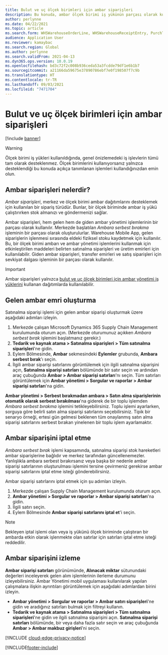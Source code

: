 ```yaml
---
title: Bulut ve uç ölçek birimleri için ambar siparişleri
description: Bu konuda, ambar ölçek birimi iş yükünün parçası olarak kullanılan ambar siparişi özelliği hakkında bilgi sağlanmaktadır.
author: perlynne
ms.date: 04/22/2021
ms.topic: article
ms.search.form: WHSWarehouseOrderLine, WHSWarehouseReceiptEntry, PurchTable
audience: Application User
ms.reviewer: kamaybac
ms.search.region: Global
ms.author: perlynne
ms.search.validFrom: 2021-04-13
ms.dyn365.ops.version: 10.0.19
ms.openlocfilehash: bd3c72f2c008b936ceda53a3fcdde79df1e6b1b7
ms.sourcegitcommit: a21166da59675e37890786ebf7e0f198507f7c9b
ms.translationtype: HT
ms.contentlocale: tr-TR
ms.lasthandoff: 09/03/2021
ms.locfileid: "7471704"
---
```

# <a name="warehouse-orders-for-cloud-and-edge-scale-units"></a>Bulut ve uç ölçek birimleri için ambar siparişleri

[!include [banner](../includes/banner.md)]

> [!WARNING]
> Ölçek birimi iş yükleri kullanıldığında, genel önizlemedeki iş işlevlerin tümü tam olarak desteklenmez. Ölçek birimlerini kullanıyorsanız yalnızca desteklendiği bu konuda açıkça tanımlanan işlemleri kullandığınızdan emin olun.

## <a name="what-are-warehouse-orders"></a>Ambar siparişleri nelerdir?

*Ambar siparişleri*, merkez ve ölçek birimi ambar dağıtımlarını desteklemek için kullanılan bir sipariş türüdür. Bunlar, bir ölçek biriminde ambar iş yükü çalıştırırken stok almanızı ve göndermenizi sağlar.

Ambar siparişleri, hem gelen hem de giden ambar yönetimi işlemlerinin bir parçası olarak kullanılır. Merkezde başlatılan *Ambara serbest bırakma* işleminin bir parçası olarak oluşturulurlar.
Warehouse Mobile App, gelen siparişlerin işlenmesi sırasında eldeki fiziksel stoku kaydetmek için kullanılır. Bu, bir ölçek birimi ambarı ve ambar yönetimi işlemlerini kullanmak için etkinleştirilen maddeleri belirten satınalma siparişleri ve üretim emirleri için kullanılabilir.
Giden ambar siparişleri, transfer emirleri ve satış siparişleri için sevkiyat dalgası işleminin bir parçası olarak kullanılır.

> [!IMPORTANT]
> Ambar siparişleri yalnızca [bulut ve uç ölçek birimleri için ambar yönetimi iş yüklerini](cloud-edge-workload-warehousing.md) kullanan dağıtımlarda kullanılabilir.

## <a name="create-an-inbound-warehouse-order"></a>Gelen ambar emri oluşturma

Satınalma siparişi işlemi için gelen ambar siparişi oluşturmak üzere aşağıdaki adımları izleyin.

1. Merkezde çalışan Microsoft Dynamics 365 Supply Chain Management kurulumunda oturum açın. (Merkezde oturumunuz açıkken *Ambara serbest bırak* işlemini başlatmanız gerekir.)
1. **Tedarik ve kaynak atama \> Satınalma siparişleri \> Tüm satınalma siparişleri**'ne gidin.
1. Eylem Bölmesinde, **Ambar** sekmesindeki **Eylemler** grubunda, **Ambara serbest bırak**'ı seçin.
1. İlgili ambar siparişi satırlarını görüntülemek için ilgili satınalma siparişini açın, **Satınalma siparişi satırları** bölümünde bir satır seçin ve ardından araç çubuğunda **Ambar \> Ambar siparişi satırları**'nı seçin. Tüm satırları görüntülemek için **Ambar yönetimi \> Sorgular ve raporlar \> Ambar siparişi satırları**'na gidin.

**Ambar yönetimi > Serbest bırakmadan ambara > Satın alma siparişlerinin otomatik olarak serbest bırakılması**'na giderek de bir toplu işlemden *Ambara serbest bırakma* işlemini tetikleyebilirsiniz. Toplu işlemi ayarlarken, sorguya göre belirli satın alma siparişi satırlarını seçebilirsiniz. Tipik bir senaryo örneği, ertesi gün gelmesi beklenen tüm onaylanmış satın alma siparişi satırlarını serbest bırakan yinelenen bir toplu işlem ayarlamaktır.

## <a name="cancel-a-warehouse-order"></a>Ambar siparişini iptal etme

*Ambara serbest bırak* işlemi kapsamında, satınalma siparişi stok hareketleri ambar siparişlerine bağlıdır ve merkez tarafından güncellenemezler. Yanlışlıkla ambara serbest bırakırsanız veya başka bir nedenle ambar siparişi satırlarının oluşturulması işlemini tersine çevirmeniz gerekirse ambar siparişi satırlarını iptal etme isteği gönderebilirsiniz.

Ambar siparişi satırlarını iptal etmek için şu adımları izleyin.

1. Merkezde çalışan Supply Chain Management kurulumunda oturum açın.
1. **Ambar yönetimi \> Sorgular ve raporlar \> Ambar siparişi satırları**'na gidin.
1. İlgili satırı seçin.
1. Eylem Bölmesinde **Ambar siparişi satırlarını iptal et**'i seçin.

> [!NOTE]
> Bekleyen iptal işlemi olan veya iş yükünü ölçek biriminde çalıştıran bir ambarda etkin olarak işlenmekte olan satırlar için satırları iptal etme isteği reddedilir.

## <a name="monitor-a-warehouse-order"></a>Ambar siparişini izleme

**Ambar siparişi satırları** görünümünde, **Alınacak miktar** sütunundaki değerleri inceleyerek gelen alım işlemlerinin ilerleme durumunu izleyebilirsiniz. Ambar Yönetimi mobil uygulaması kullanılarak yapılan çalışmalara ilişkin ayrıntıları görüntülemek için aşağıdaki adımlardan birini izleyin.

- **Ambar yönetimi \> Sorgular ve raporlar \> Ambar satırı siparişleri**'ne gidin ve aradığınız satırları bulmak için filtreyi kullanın.
- **Tedarik ve kaynak atama \> Satınalma siparişleri \> Tüm satınalma siparişleri**'ne gidin ve ilgili satınalma siparişini açın. **Satınalma siparişi satırları** bölümünde, bir veya daha fazla satır seçin ve araç çubuğunda **Ambar \> Ambar makbuz girişleri**'ni seçin.

[!INCLUDE [cloud-edge-privacy-notice](../../includes/cloud-edge-privacy-notice.md)]


[!INCLUDE[footer-include](../../includes/footer-banner.md)]
